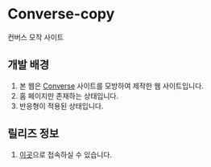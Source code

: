 # Converse-copy
컨버스 모작 사이트

## 개발 배경
1. 본 웹은 [Converse](https://www.converse.co.kr/) 사이트를 모방하여 제작한 웹 사이트입니다.
2. 홈 페이지만 존재하는 상태입니다.
3. 반응형이 적용된 상태입니다.

## 릴리즈 정보
1. [이곳](https://flatriver-mon.github.io/Converse-copy/)으로 접속하실 수 있습니다.
